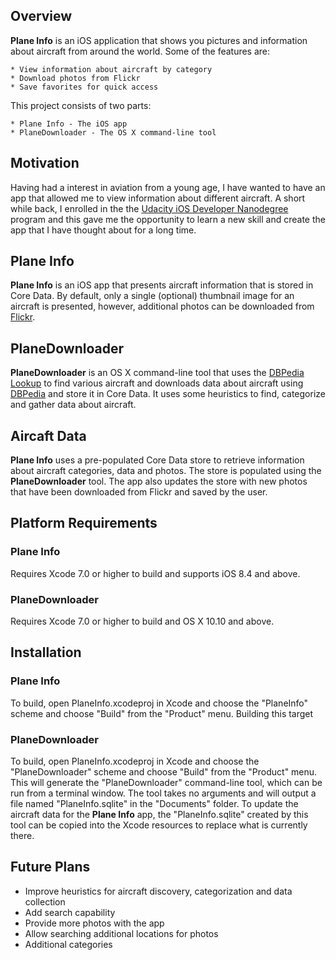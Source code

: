 ## Overview

**Plane Info** is an iOS application that shows you pictures and information about aircraft from around the world. Some of the features are:

	* View information about aircraft by category
    * Download photos from Flickr
	* Save favorites for quick access

This project consists of two parts:

	* Plane Info - The iOS app
	* PlaneDownloader - The OS X command-line tool

## Motivation

Having had a interest in aviation from a young age, I have wanted to have an app that allowed me to view information about different aircraft. A short while back, I enrolled in the the [Udacity iOS Developer Nanodegree](https://www.udacity.com/course/ios-developer-nanodegree--nd003) program and this gave me the opportunity to learn a new skill and create the app that I have thought about for a long time.

## Plane Info

**Plane Info** is an iOS app that presents aircraft information that is stored in Core Data. By default, only a single (optional) thumbnail image for an aircraft is presented, however, additional photos can be downloaded from [Flickr](https://www.flickr.com).

## PlaneDownloader

**PlaneDownloader** is an OS X command-line tool that uses the [DBPedia Lookup](http://lookup.dbpedia.org) to find various aircraft and downloads data about aircraft using [DBPedia](http://wiki.dbpedia.org) and store it in Core Data. It uses some heuristics to find, categorize and gather data about aircraft. 

## Aircaft Data
**Plane Info** uses a pre-populated Core Data store to retrieve information about aircraft categories, data and photos. The store is populated using the **PlaneDownloader** tool. The app also updates the store with new photos that have been downloaded from Flickr and saved by the user.

## Platform Requirements

### Plane Info
Requires Xcode 7.0 or higher to build and supports iOS 8.4 and above.

### PlaneDownloader
Requires Xcode 7.0 or higher to build and OS X 10.10 and above.

## Installation

### Plane Info
To build, open PlaneInfo.xcodeproj in Xcode and choose the "PlaneInfo" scheme and choose "Build" from the "Product" menu. Building this target

### PlaneDownloader
To build, open PlaneInfo.xcodeproj in Xcode and choose the "PlaneDownloader" scheme and choose "Build" from the "Product" menu. This will generate the "PlaneDownloader" command-line tool, which can be run from a terminal window. The tool takes no arguments and will output a file named "PlaneInfo.sqlite" in the "Documents" folder. To update the aircraft data for the **Plane Info** app, the "PlaneInfo.sqlite" created by this tool can be copied into the Xcode resources to replace what is currently there.

## Future Plans

* Improve heuristics for aircraft discovery, categorization and data collection
* Add search capability
* Provide more photos with the app
* Allow searching additional locations for photos
* Additional categories
